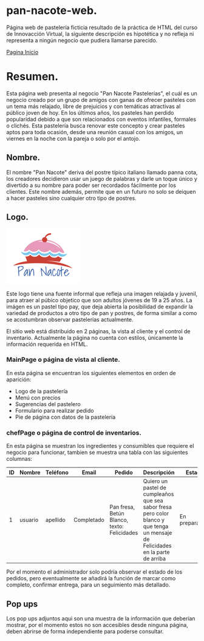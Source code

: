 # pan-nacote-web.
Página web de pastelería ficticia resultado de la práctica de HTML del curso de Innovacción Virtual, la siguiente descripción es hipotética y no refleja ni representa a ningún negocio que pudiera llamarse parecido.

[Pagina Inicio](/mainPage.html)

# Resumen.
Esta página web presenta al negocio "Pan Nacote Pastelerías", el cuál es un negocio creado por un grupo de amigos con ganas de ofrecer pasteles con un tema más relajado, libre de prejuicios y con temáticas atractivas al público joven de hoy.
En los últimos años, los pasteles han perdido popularidad debido a que son relacionados con eventos infantiles, formales o clichés. Esta pastelería busca renovar este concepto y crear pasteles aptos para toda ocasión, desde una reunión casual con los amigos, un viernes en la noche con la pareja o solo por el antojo. 

## Nombre.
El nombre "Pan Nacote" deriva del postre típico italiano llamado panna cota, los creadores decidieron usar un juego de palabras y darle un toque único y divertido a su nombre para poder ser recordados fácilmente por los clientes. Este nombre además, permite que en un futuro no solo se deiquen a hacer pasteles sino cualquier otro tipo de postres.

## Logo.
![PanNacote Logo](/assets/img/logo.png)

Este logo tiene una fuente informal que refleja una imagen relajada y juvenil, para atraer al púbico objetico que son adultos jóvenes de 19 a 25 años.
La imágen es un pastel tipo pay, que deja abierta la posibilidad de expandir la variedad de productos a otro tipo de pan y postres, de forma similar a como se acostumbran observar pastelerías actualmente.

El sitio web está distribuido en 2 páginas, la vista al cliente y el control de inventario. Actualmente la página no cuenta con estilos, únicamente la información requerida en HTML.

### MainPage o página de vista al cliente.
En esta página se encuentran los siguientes elementos en orden de aparición:
* Logo de la pastelería
* Menú con precios
* Sugerencias del pastelero
* Formulario para realizar pedido
* Pie de página con datos de la pastelería

### chefPage o página de control de inventarios.
En esta página se muestran los ingredientes y consumibles que requiere el negocio para funcionar, tambien se muestra una tabla con las siguientes columnas:

| ID  | Nombre  | Teléfono  | Email  | Pedido  | Descripción  | Estado  |
|---|---|---|---|---|---|---|
| 1  |  usuario | apellido  |  Completado | Pan fresa, Betún Blanco, texto: Felicidades  | Quiero un pastel de cumpleaños que sea sabor fresa pero color blanco y que tenga un mensaje de Felicidades en la parte de arriba  | En preparación  |

Por el momento el administrador solo podría observar el estado de los pedidos, pero eventualmente se añadirá la función de marcar como completo, confirmar entrega, para un seguimiento más detallado.

## Pop ups
Los pop ups adjuntos aqui son una muestra de la información que deberían mostrar, por el momento estos no son accesibles desde ninguna página, deben abrirse de forma independiente para poderse consultar.
